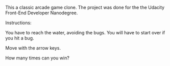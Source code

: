 This a classic arcade game clone.
The project was done for the the Udacity Front-End Developer Nanodegree.

Instructions: 

You have to reach the water, avoiding the bugs. You will have to start over if you hit a bug.

Move with the arrow keys.

How many times can you win?